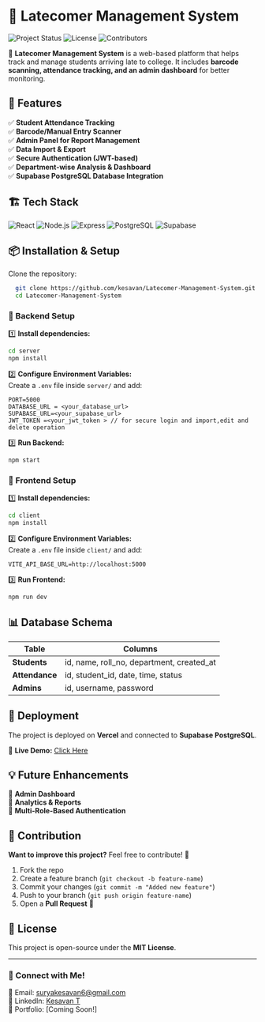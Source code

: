 # 🚀 Latecomer Management System

![Project Status](https://img.shields.io/badge/Status-Active-success?style=flat-square)
![License](https://img.shields.io/badge/License-MIT-blue?style=flat-square)
![Contributors](https://img.shields.io/github/contributors/kesavan/Latecomer-Management-System?style=flat-square)

📌 **Latecomer Management System** is a web-based platform that helps track and manage students arriving late to college. It includes **barcode scanning, attendance tracking, and an admin dashboard** for better monitoring.

## 🎯 Features

✅ **Student Attendance Tracking**  
✅ **Barcode/Manual Entry Scanner**  
✅ **Admin Panel for Report Management**  
✅ **Data Import & Export**  
✅ **Secure Authentication (JWT-based)**  
✅ **Department-wise Analysis & Dashboard**  
✅ **Supabase PostgreSQL Database Integration**  

## 🏗️ Tech Stack

![React](https://img.shields.io/badge/Frontend-React-blue?style=flat-square)
![Node.js](https://img.shields.io/badge/Backend-Node.js-green?style=flat-square)
![Express](https://img.shields.io/badge/API-Express.js-lightgrey?style=flat-square)
![PostgreSQL](https://img.shields.io/badge/Database-PostgreSQL-blue?style=flat-square)
![Supabase](https://img.shields.io/badge/Cloud-Supabase-orange?style=flat-square)

## 📦 Installation & Setup

Clone the repository:
```bash
  git clone https://github.com/kesavan/Latecomer-Management-System.git
  cd Latecomer-Management-System
```

### 🔧 Backend Setup
1️⃣ **Install dependencies:**
```bash
cd server  
npm install
```
2️⃣ **Configure Environment Variables:**  
Create a `.env` file inside `server/` and add:
```env
PORT=5000
DATABASE_URL = <your_database_url>
SUPABASE_URL=<your_supabase_url>
JWT_TOKEN =<your_jwt_token > // for secure login and import,edit and delete operation
```
3️⃣ **Run Backend:**
```bash
npm start
```

### 🎨 Frontend Setup
1️⃣ **Install dependencies:**
```bash
cd client  
npm install
```
2️⃣ **Configure Environment Variables:**  
Create a `.env` file inside `client/` and add:
```env
VITE_API_BASE_URL=http://localhost:5000
```
3️⃣ **Run Frontend:**
```bash
npm run dev
```

## 📊 Database Schema

| Table | Columns |
|--------|--------------------------|
| **Students** | id, name, roll_no, department, created_at |
| **Attendance** | id, student_id, date, time, status |
| **Admins** | id, username, password |

## 🚀 Deployment
The project is deployed on **Vercel** and connected to **Supabase PostgreSQL**.

🔗 **Live Demo:** [Click Here](https://later-comer-monitoring-system.vercel.app/)  

## 💡 Future Enhancements
🔹 **Admin Dashboard**  
🔹 **Analytics & Reports**  
🔹 **Multi-Role-Based Authentication**  

## 🤝 Contribution
**Want to improve this project?** Feel free to contribute! 🚀

1. Fork the repo
2. Create a feature branch (`git checkout -b feature-name`)
3. Commit your changes (`git commit -m "Added new feature"`)
4. Push to your branch (`git push origin feature-name`)
5. Open a **Pull Request** 🚀

## 📜 License
This project is open-source under the **MIT License**.

---
### 💬 Connect with Me!
📧 Email: suryakesavan6@gmail.com  
🔗 LinkedIn: [Kesavan T](https://www.linkedin.com/in/kesavan-surya-a446a725a/)  
🚀 Portfolio: [Coming Soon!]
